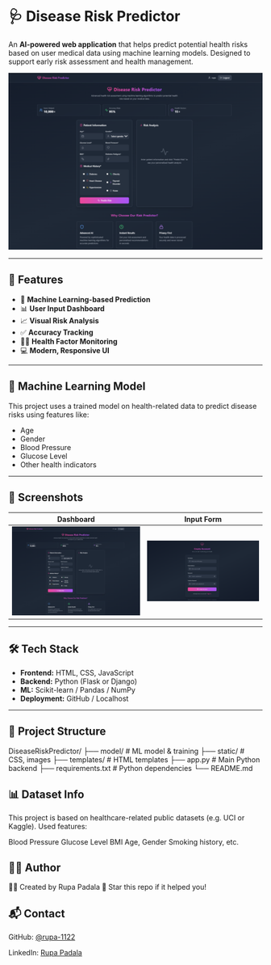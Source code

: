 # 🩺 Disease Risk Predictor

An **AI-powered web application** that helps predict potential health risks based on user medical data using machine learning models. Designed to support early risk assessment and health management.

![Banner](https://raw.githubusercontent.com/rupa-1122/DiseaseRiskPredictor/refs/heads/main/3.png)

---

## 🚀 Features

- 🤖 **Machine Learning-based Prediction**
- 📊 **User Input Dashboard**
- 📈 **Visual Risk Analysis**
- ✅ **Accuracy Tracking**
- 🧑‍⚕️ **Health Factor Monitoring**
- 💻 **Modern, Responsive UI**

---

## 🧠 Machine Learning Model

This project uses a trained model on health-related data to predict disease risks using features like:
- Age
- Gender
- Blood Pressure
- Glucose Level
- Other health indicators

---

## 📸 Screenshots

| Dashboard | Input Form |
|-----------|------------|
| ![Screenshot 1](https://raw.githubusercontent.com/rupa-1122/DiseaseRiskPredictor/refs/heads/main/3.png) | ![Screenshot 2](https://raw.githubusercontent.com/rupa-1122/DiseaseRiskPredictor/refs/heads/main/2.png) |

---

## 🛠️ Tech Stack

- **Frontend:** HTML, CSS, JavaScript
- **Backend:** Python (Flask or Django)
- **ML:** Scikit-learn / Pandas / NumPy
- **Deployment:** GitHub / Localhost

---

## 📁 Project Structure
DiseaseRiskPredictor/
├── model/ # ML model & training
├── static/ # CSS, images
├── templates/ # HTML templates
├── app.py # Main Python backend
├── requirements.txt # Python dependencies
└── README.md

## 📊 Dataset Info
This project is based on healthcare-related public datasets (e.g. UCI or Kaggle).
Used features:

Blood Pressure
Glucose Level
BMI
Age, Gender
Smoking history, etc.



## 🙋‍♀️ Author
👩‍💻 Created by Rupa Padala
🌟 Star this repo if it helped you!

## 📬 Contact
GitHub: [@rupa-1122](https://github.com/rupa-1122/)

LinkedIn: [Rupa Padala](https://www.linkedin.com/in/rupapadala1122/)
